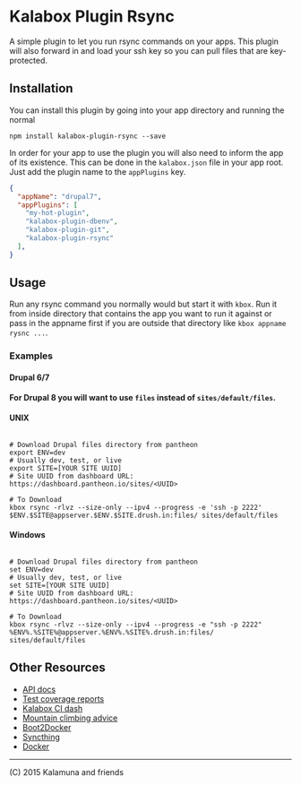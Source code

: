 # Kalabox Plugin Rsync

A simple plugin to let you run rsync commands on your apps. This plugin will also forward in and load your ssh key so you can pull files that are key-protected.

## Installation

You can install this plugin by going into your app directory and running the normal

```
npm install kalabox-plugin-rsync --save
```

In order for your app to use the plugin you will also need to inform the app of its existence. This can be done in the `kalabox.json` file in your app root. Just add the plugin name to the `appPlugins` key.

```json
{
  "appName": "drupal7",
  "appPlugins": [
    "my-hot-plugin",
    "kalabox-plugin-dbenv",
    "kalabox-plugin-git",
    "kalabox-plugin-rsync"
  ],
}

```

## Usage

Run any rsync command you normally would but start it with `kbox`. Run it from inside directory that contains the app you want to run it against or pass in the appname first if you are outside that directory like `kbox appname rysnc ...`.

### Examples

#### Drupal 6/7

**For Drupal 8 you will want to use `files` instead of `sites/default/files`.**

#### UNIX
```

# Download Drupal files directory from pantheon
export ENV=dev
# Usually dev, test, or live
export SITE=[YOUR SITE UUID]
# Site UUID from dashboard URL: https://dashboard.pantheon.io/sites/<UUID>

# To Download
kbox rsync -rlvz --size-only --ipv4 --progress -e 'ssh -p 2222' $ENV.$SITE@appserver.$ENV.$SITE.drush.in:files/ sites/default/files

```

#### Windows
```

# Download Drupal files directory from pantheon
set ENV=dev
# Usually dev, test, or live
set SITE=[YOUR SITE UUID]
# Site UUID from dashboard URL: https://dashboard.pantheon.io/sites/<UUID>

# To Download
kbox rsync -rlvz --size-only --ipv4 --progress -e "ssh -p 2222" %ENV%.%SITE%@appserver.%ENV%.%SITE%.drush.in:files/ sites/default/files

```


## Other Resources

* [API docs](http://api.kalabox.me/)
* [Test coverage reports](http://coverage.kalabox.me/)
* [Kalabox CI dash](http://ci.kalabox.me/)
* [Mountain climbing advice](https://www.youtube.com/watch?v=tkBVDh7my9Q)
* [Boot2Docker](https://github.com/boot2docker/boot2docker)
* [Syncthing](https://github.com/syncthing/syncthing)
* [Docker](https://github.com/docker/docker)

-------------------------------------------------------------------------------------
(C) 2015 Kalamuna and friends


